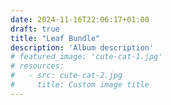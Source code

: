 ```yaml
---
date: 2024-11-16T22:06:17+01:00
draft: true
title: "Leaf Bundle"
description: 'Album description'
# featured_image: 'cute-cat-1.jpg'
# resources:
#   - src: cute-cat-2.jpg
#     title: Custom image title
---
```

